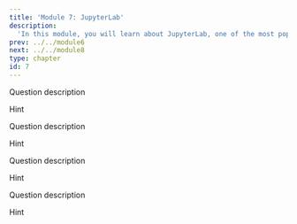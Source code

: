 ```yaml
---
title: 'Module 7: JupyterLab'
description:
  'In this module, you will learn about JupyterLab, one of the most popular development environments for data science projects.' 
prev: ../../module6
next: ../../module8
type: chapter
id: 7
---
```


<exercise id="1" title="Module learning outcomes" type="slides,video">
<slides source="module7/module7_00" shot="1" start="0:003" end="05:31"></slides>
</exercise>
<!-- ------------------------------------ -->
<exercise id="2" title="What is Jupyter?" type="slides,video">
<slides source="module7/module7_01"></slides>
</exercise>
<!-- ------------------------------------ -->
<exercise id='3' title="Test your knowledge">

Question description

<choice id="1">

<opt text="<code>- file: EDA.ipynb</code>">
Hint
</opt>

</choice>

</exercise>
<!-- ------------------------------------ -->
<exercise id="4" title="The JupyterLab interface" type="slides,video">
<slides source="module7/module7_02"></slides>
</exercise>
<!-- ------------------------------------ -->
<exercise id='5' title="Test your knowledge">

Question description

<choice id="1">

<opt text="<code>EDA.ipynb</code>">
Hint
</opt>

</choice>

</exercise>
<!-- ------------------------------------ -->
<exercise id="6" title="Jupyter notebooks" type="slides,video">
<slides source="module7/module7_03"></slides>
</exercise>
<!-- ------------------------------------ -->
<exercise id='7' title="Test your knowledge">

Question description

<choice id="1">

<opt text="<code>EDA.ipynb</code>">
Hint
</opt>

</choice>

</exercise>
<!-- ------------------------------------ -->
<exercise id="8" title="JupyterLab extensions" type="slides,video">
<slides source="module7/module7_04"></slides>
</exercise>
<!-- ------------------------------------ -->
<exercise id='9' title="Test your knowledge">

Question description

<choice id="1">

<opt text="<code>EDA.ipynb</code>">
Hint
</opt>

</choice>

</exercise>
<!-- ------------------------------------ -->